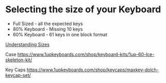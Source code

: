 # Selecting the size of your Keyboard

- Full Sized - all the expected keys
- 80% Keyboard - Missing 10 keys
- 60% Keyboard - 61 keys in one block format

[Understanding Sizes](https://www.extremetech.com/computing/241872-choose-right-mechanical-keyboard)

Case https://www.1upkeyboards.com/shop/keyboard-kits/1up-60-lce-skeleton-kit/

Key Caps
https://www.1upkeyboards.com/shop/keycaps/maxkey-dolch-keycap-set/
